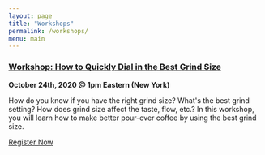 ```yaml
---
layout: page
title: "Workshops"
permalink: /workshops/
menu: main
---
```


### [Workshop: How to Quickly Dial in the Best Grind Size](https://brewcoffee.ck.page/products/dial-in-the-best-grind-size)

**October 24th, 2020 @ 1pm Eastern (New York)**

How do you know if you have the right grind size? What's the best grind setting? How does grind size affect the taste, flow, etc.? In this workshop, you will learn how to make better pour-over coffee by using the best grind size.

<script src="https://brewcoffee.ck.page/commerce.js" async defer></script>
<a class="convertkit-button" href="https://brewcoffee.ck.page/products/dial-in-the-best-grind-size" data-commerce>Register Now</a>


